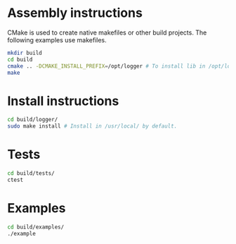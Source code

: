 # Assembly instructions
CMake is used to create native makefiles or other build projects. The following examples use makefiles.
```bash
mkdir build
cd build
cmake .. -DCMAKE_INSTALL_PREFIX=/opt/logger # To install lib in /opt/logger. There is /usr/local/ by default.
make
```
# Install instructions
```bash
cd build/logger/
sudo make install # Install in /usr/local/ by default.
```
# Tests
```bash
cd build/tests/
ctest
```
# Examples
```bash
cd build/examples/
./example
```